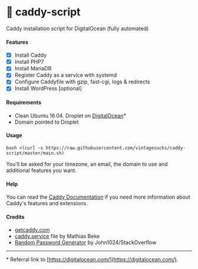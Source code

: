 # :whale: caddy-script
Caddy installation script for DigitalOcean (fully automated)

#### Features
- [x] Install Caddy
- [x] Install PHP7
- [x] Install MariaDB
- [x] Register Caddy as a service with systemd
- [x] Configure Caddyfile with gzip, fast-cgi, logs & redirects
- [x] Install WordPress [optional]

#### Requirements

- Clean Ubuntu 16.04. Droplet on [DigitalOcean](https://m.do.co/c/5585c0623c5d)*
- Domain pointed to Droplet

#### Usage

`bash <(curl -s https://raw.githubusercontent.com/vintagesucks/caddy-script/master/main.sh)`

You'll be asked for your timezone, an email, the domain to use and additional features you want.

#### Help

You can read the [Caddy Documentation](https://caddyserver.com/docs) if you need more information about Caddy's features and extensions.

#### Credits

- [getcaddy.com](https://getcaddy.com/)
- [caddy.service](https://denbeke.be/blog/servers/running-caddy-server-as-a-service-with-systemd/) file by Mathias Beke
- [Random Password Generator](http://stackoverflow.com/a/26665585) by John1024/StackOverflow

---

\* Referral link to [https://digitalocean.com/](https://digitalocean.com/).
